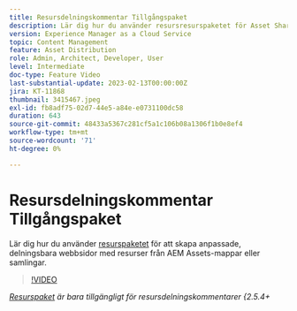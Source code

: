 ```yaml
---
title: Resursdelningskommentar Tillgångspaket
description: Lär dig hur du använder resursresurspaketet för Asset Share Common för att generera skräddarsydda, delningsbara webbsidor som listar resurser från AEM Assets-mappar eller samlingar.
version: Experience Manager as a Cloud Service
topic: Content Management
feature: Asset Distribution
role: Admin, Architect, Developer, User
level: Intermediate
doc-type: Feature Video
last-substantial-update: 2023-02-13T00:00:00Z
jira: KT-11868
thumbnail: 3415467.jpeg
exl-id: fb8adf75-02d7-44e5-a84e-e0731100dc58
duration: 643
source-git-commit: 48433a5367c281cf5a1c106b08a1306f1b0e8ef4
workflow-type: tm+mt
source-wordcount: '71'
ht-degree: 0%

---
```


# Resursdelningskommentar Tillgångspaket

Lär dig hur du använder [resurspaketet](https://opensource.adobe.com/asset-share-commons/pages/asset-kit/overview/) för att skapa anpassade, delningsbara webbsidor med resurser från AEM Assets-mappar eller samlingar.

>[!VIDEO](https://video.tv.adobe.com/v/3415467?quality=12&learn=on)

_[Resurspaket](https://opensource.adobe.com/asset-share-commons/pages/asset-kit/overview/) är bara tillgängligt för resursdelningskommentarer &lbrace;2.5.4+_
